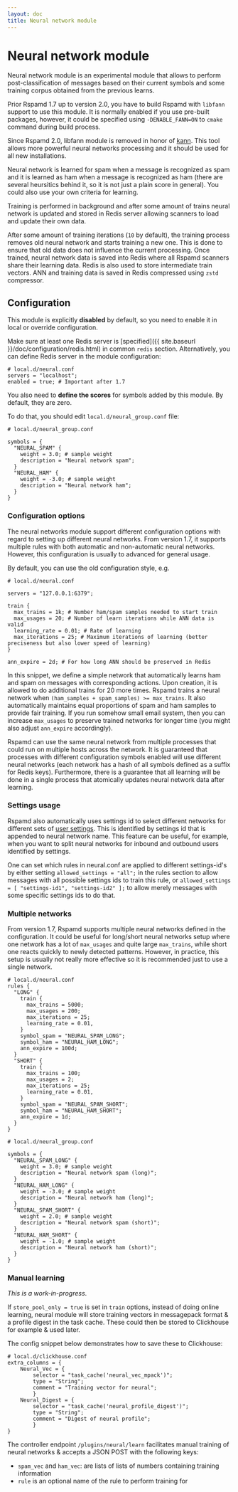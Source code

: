 ```yaml
---
layout: doc
title: Neural network module
---
```


# Neural network module

Neural network module is an experimental module that allows to perform post-classification of messages based on their current symbols and some training corpus obtained from the previous learns.

Prior Rspamd 1.7 up to version 2.0, you have to build Rspamd with `libfann` support to use this module. It is normally enabled if you use pre-built packages, however, it could be specified using `-DENABLE_FANN=ON` to `cmake` command during build process.

Since Rspamd 2.0, libfann module is removed in honor of [kann](https://github.com/attractivechaos/kann). This tool allows more powerful neural networks processing and it should be used for all new installations.

Neural network is learned for spam when a message is recognized as spam and it is learned as ham when a message is recognized as ham (there are several heursitics behind it, so it is not just a plain score in general). You could also use your own criteria for learning.

Training is performed in background and after some amount of trains neural network is updated and stored in Redis server allowing scanners to load and update their own data.

After some amount of training iterations (`10` by default), the training process removes old neural network and starts training a new one. This is done to ensure that old data does not influence the current processing. Once trained, neural network data is saved into Redis where all Rspamd scanners share their learning data. Redis is also used to store intermediate train vectors. ANN and training data is saved in Redis compressed using `zstd` compressor.

## Configuration

This module is explicitly **disabled** by default, so you need to enable it in local or override configuration.

Make sure at least one Redis server is [specified]({{ site.baseurl }}/doc/configuration/redis.html) in common `redis` section. Alternatively, you can define Redis server in the module configuration:
~~~ucl
# local.d/neural.conf
servers = "localhost";
enabled = true; # Important after 1.7
~~~

You also need to **define the scores** for symbols added by this module. By default, they are zero.

To do that, you should edit `local.d/neural_group.conf` file:

~~~ucl
# local.d/neural_group.conf

symbols = {
  "NEURAL_SPAM" {
    weight = 3.0; # sample weight
    description = "Neural network spam";
  }
  "NEURAL_HAM" {
    weight = -3.0; # sample weight
    description = "Neural network ham";
  }
}
~~~

### Configuration options

The neural networks module support different configuration options with regard to setting up different neural networks. From version 1.7, it supports multiple rules with both automatic and non-automatic neural networks. However, this configuration is usually to advanced for general usage.

By default, you can use the old configuration style, e.g.

~~~ucl
# local.d/neural.conf

servers = "127.0.0.1:6379";

train {
  max_trains = 1k; # Number ham/spam samples needed to start train
  max_usages = 20; # Number of learn iterations while ANN data is valid
  learning_rate = 0.01; # Rate of learning
  max_iterations = 25; # Maximum iterations of learning (better preciseness but also lower speed of learning)
}

ann_expire = 2d; # For how long ANN should be preserved in Redis
~~~

In this snippet, we define a simple network that automatically learns ham and spam on messages with corresponding actions. Upon creation, it is allowed to do additional trains for 20 more times. Rspamd trains a neural network when `(ham_samples + spam_samples) >= max_trains`. It also automatically maintains equal proportions of spam and ham samples to provide fair training. If you run somehow small email system, then you can increase `max_usages` to preserve trained networks for longer time (you might also adjust `ann_expire` accordingly).

Rspamd can use the same neural network from multiple processes that could run on multiple hosts across the network. It is guaranteed that processes with different configuration symbols enabled will use different neural networks (each network has a hash of all symbols defined as a suffix for Redis keys). Furthermore, there is a guarantee that all learning will be done in a single process that atomically updates neural network data after learning.

### Settings usage

Rspamd also automatically uses settings id to select different networks for different sets of [user settings](../configuration/settings.html). This is identified by settings id that is appended to neural network name. This feature can be useful, for example, when you want to split neural networks for inbound and outbound users identified by settings.

One can set which rules in neural.conf are applied to different settings-id's by either setting `allowed_settings = "all";` in the rules section to allow messages with all possible settings ids to train this rule, or `allowed_settings = [ "settings-id1", "settings-id2" ];` to allow merely messages with some specific settings ids to do that.

### Multiple networks

From version 1.7, Rspamd supports multiple neural networks defined in the configuration. It could be useful for long/short neural networks setup where one network has a lot of `max_usages` and quite large `max_trains`, while short one reacts quickly to newly detected patterns. However, in practice, this setup is usually not really more effective so it is recommended just to use a single network.

~~~ucl
# local.d/neural.conf
rules {
  "LONG" {
    train {
      max_trains = 5000;
      max_usages = 200;
      max_iterations = 25;
      learning_rate = 0.01,
    }
    symbol_spam = "NEURAL_SPAM_LONG";
    symbol_ham = "NEURAL_HAM_LONG";
    ann_expire = 100d;
  }
  "SHORT" {
    train {
      max_trains = 100;
      max_usages = 2;
      max_iterations = 25;
      learning_rate = 0.01,
    }
    symbol_spam = "NEURAL_SPAM_SHORT";
    symbol_ham = "NEURAL_HAM_SHORT";
    ann_expire = 1d;
  }
}
~~~

~~~ucl
# local.d/neural_group.conf

symbols = {
  "NEURAL_SPAM_LONG" {
    weight = 3.0; # sample weight
    description = "Neural network spam (long)";
  }
  "NEURAL_HAM_LONG" {
    weight = -3.0; # sample weight
    description = "Neural network ham (long)";
  }
  "NEURAL_SPAM_SHORT" {
    weight = 2.0; # sample weight
    description = "Neural network spam (short)";
  }
  "NEURAL_HAM_SHORT" {
    weight = -1.0; # sample weight
    description = "Neural network ham (short)";
  }
}
~~~


### Manual learning

*This is a work-in-progress*.

If `store_pool_only = true` is set in `train` options, instead of doing online learning, neural module will store training vectors in messagepack format & a profile digest in the task cache. These could then be stored to Clickhouse for example & used later.

The config snippet below demonstrates how to save these to Clickhouse:

~~~
# local.d/clickhouse.conf
extra_columns = {
	Neural_Vec = {
		selector = "task_cache('neural_vec_mpack')";
		type = "String";
		comment = "Training vector for neural";
        }
	Neural_Digest = {
		selector = "task_cache('neural_profile_digest')";
		type = "String";
		comment = "Digest of neural profile";
        }
}
~~~

The controller endpoint `/plugins/neural/learn` facilitates manual training of neural networks & accepts a JSON POST with the following keys:

 * `spam_vec` and `ham_vec`: are lists of lists of numbers containing training information
 * `rule` is an optional name of the rule to perform training for

